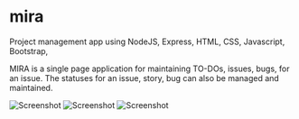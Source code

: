 # mira
Project management app using NodeJS, Express, HTML, CSS, Javascript, Bootstrap,

MIRA is a single page application for maintaining TO-DOs, issues, bugs, for an issue. The statuses for an issue, story, bug can also be managed and maintained.

![Screenshot](mira/screenshots/main_dashboard.png)
![Screenshot](mira/screenshots/new_app.png)
![Screenshot](mira/screenshots/new_story.png)